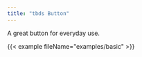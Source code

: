 ```yaml
---
title: "tbds Button"
---
```


A great button for everyday use.

{{< example fileName="examples/basic" >}}

